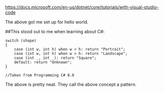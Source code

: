 https://docs.microsoft.com/en-us/dotnet/core/tutorials/with-visual-studio-code

The above got me set up for hello world.

##This stood out to me when learning about C#:

```
switch (shape)
{
    case (int w, int h) when w < h: return "Portrait";
    case (int w, int h) when w > h: return "Landscape";
    case (int _, int _): return "Square";
    default: return "Unknown";
}

//Taken from Programming C# 8.0
```

The above is pretty neat. They call the above concept a pattern.